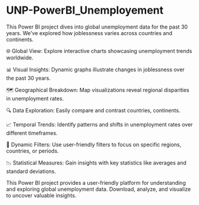 # UNP-PowerBI_Unemployement

This Power BI project dives into global unemployment data for the past 30 years. 
We've explored how joblessness varies across countries and continents.

🌐 Global View: Explore interactive charts showcasing unemployment trends worldwide.

📊 Visual Insights: Dynamic graphs illustrate changes in joblessness over the past 30 years.

🗺️ Geographical Breakdown: Map visualizations reveal regional disparities in unemployment rates.

🔍 Data Exploration: Easily compare and contrast countries, continents.

📈 Temporal Trends: Identify patterns and shifts in unemployment rates over different timeframes.

🔄 Dynamic Filters: Use user-friendly filters to focus on specific regions, countries, or periods.

📉 Statistical Measures: Gain insights with key statistics like averages and standard deviations.

This Power BI project provides a user-friendly platform for understanding and exploring global unemployment data.
Download, analyze, and visualize to uncover valuable insights.
